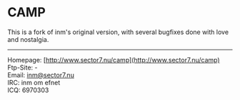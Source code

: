 
# CAMP

This is a fork of inm's original version, with several bugfixes done with love and nostalgia.

---

Homepage: [http://www.sector7.nu/camp](http://www.sector7.nu/camp)  
Ftp-Site: -  
Email:    [inm@sector7.nu](mailto:inm@sector7.nu)  
IRC:      inm om efnet  
ICQ:      6970303  
